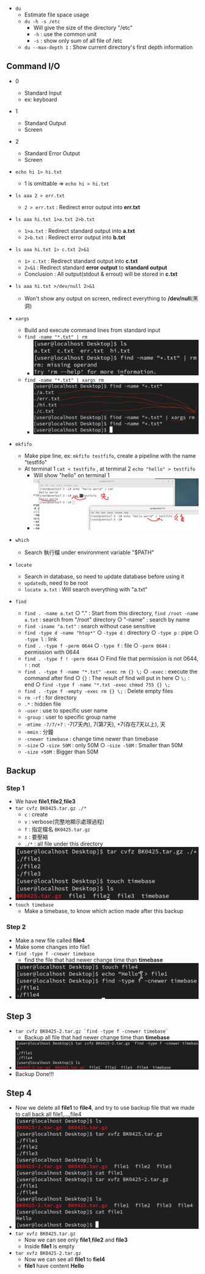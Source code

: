 - `du`
    - Estimate file space usage
    - `du -h -s /etc`
        - Will give the size of the directory "/etc"
        - `-h` : use the common unit 
        - `-s` : show only sum of all file of /etc 
    - `du --max-depth 1` : Show current directory's first depth information

## **Command I/O**
- 0
    - Standard Input
    - ex: keyboard
- 1
    - Standard Output
    - Screen
- 2
    - Standard Error Output
    - Screen

- `echo hi 1> hi.txt`
    - 1 is omittable => `echo hi > hi.txt`

- `ls aaa 2 > err.txt`
    - `2 > err.txt` : Redirect error output into **err.txt**


- `ls aaa hi.txt 1>a.txt 2>b.txt`
	- `1>a.txt` : Redirect standard output into **a.txt**
    - `2>b.txt` : Redirect error output into **b.txt**

- `ls aaa hi.txt 1> c.txt 2>&1`
	- `1> c.txt` : Redirect standard output into **c.txt**
	- `2>&1` : Redirect standard **error output** to **standard output**
    - Conclusion : All output(stdout & errout) will be stored in **c.txt**

- `ls aaa hi.txt >/dev/null 2>&1`
    - Won't show any output on screen, redirect everything to **/dev/null**(黑洞)

- `xargs`
    - Build and execute command lines from standard input
    - `find -name "*.txt" | rm`
        - ![Without_Xargs](Images/W11_WithoutXargs.png)
    - `find -name "*.txt" | xargs rm`
        - ![With_Xargs](Images/W11_WithXargs.png)

- `mkfifo`
	- Make pipe line, ex: `mkfifo testfifo`, create a pipeline with the name "testfifo"
	- At terminal 1 `cat < testfifo` , at terminal 2 `echo "hello" > testfifo`
        - Will show "hello" on terminal 1
        - ![Fifo](Images/W11_fifo.jpeg)

- `which`
    - Search 執行檔 under environment variable "$PATH"

- `locate`
	- Search in database, so need to update database before using it
	- `updatedb`, need to be root
    - `locate a.txt` : Will search everything with "a.txt"

- `find`
	- `find . -name a.txt`
		○ "." : Start from this directory, `find /root -name a.txt` : search from "/root" directory
		○ "-name" : search by name 
	- `find -iname "a.txt"` : search without case sensitive
	- `find -type d -name "htop*"`
		○ `-type d` : directory
		○ `-type p` : pipe
		○ `-type l` : link
	- `find . -type f -perm 0644`
		○ `-type f` : file
		○ `-perm 0644` : permission with 0644
	- `find . -type f ! -perm 0644`
		○ Find file that permission is not 0644, `!` : not
	- `find . -type f -name "*.txt" -exec rm {} \;`
		○ `-exec` : execute the command after find 
		○ `{}` : The result of find will put in here
		○ `\;` : end
		○ `find -type f -name "*.txt -exec chmod 755 {} \;`
	- `find . -type f -empty -exec rm {} \;` : Delete empty files
	- `rm -rf` : for directory
	- `.*` : hidden file
	- `-user` : use to specific user name
	- `-group` : user to specific group name
	- `-mtime -7/7/+7` : -7(7天內), 7(第7天), +7(存在7天以上), 天
	- `-mmin` : 分鐘
	- `-cnewer timebase` : change time newer than timebase 
	- `-size` 
		○ `-size 50M` : only 50M 
		○ `-size -50M` : Smaller than 50M
    - `-size +50M` : Bigger than 50M

## **Backup**

### **Step 1**
- We have **file1**,**file2**,**file3** 
- `tar cvfz BK0425.tar.gz ./*`
    - `c` : create
    - `v` : verbose(完整地顯示處理過程)
    - `f` : 指定檔名 `BK0425.tar.gz`
    - `z` : 要壓縮
    - `./*` : all file under this directory
- ![bk01](Images/W11_BK01.png)
- `touch timebase` 
    - Make a timebase, to know which action made after this backup

### **Step 2**
- Make a new file called **file4**
- Make some changes into file1
- `find -type f -cnewer timebase`
    - find the file that had newer change time than **timebase**
- ![bk02](Images/W11_BK02.png)

## **Step 3**
- ```tar cvfz BK0425-2.tar.gz `find -type f -cnewer timebase` ```
    - Backup all file that had newer change time than **timebase**
- ![bk03](Images/W11_BK03.png)
- Backup Done!!!
## **Step 4**
- Now we delete all **file1** to **file4**, and try to use backup file that we made to call back all file1,...,file4
- ![bk04](Images/W11_BK04.png)
- `tar xvfz BK0425.tar.gz`
    - Now we can see only **file1**,**file2** and **file3**
    - Inside **file1** is empty
- `tar xvfz BK0425-2.tar.gz`
    - Now we can see all **file1** to **fiel4**
    - **file1** have content **Hello**
    